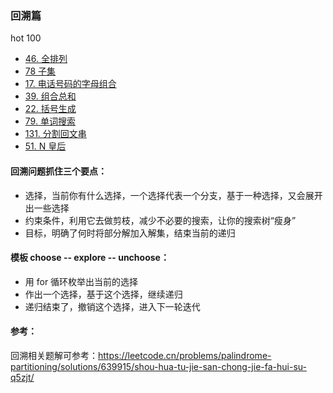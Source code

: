 ### 回溯篇
hot 100
* [46. 全排列](https://github.com/cyh756085049/web-system/blob/main/algorithms/leetcode/back-track/q46_permute.js)
* [78 子集](https://github.com/cyh756085049/web-system/blob/main/algorithms/leetcode/back-track/q78_subsets.js)
* [17. 电话号码的字母组合](https://github.com/cyh756085049/web-system/blob/main/algorithms/leetcode/back-track/q17_letterCombinations.js)
* [39. 组合总和](https://github.com/cyh756085049/web-system/blob/main/algorithms/leetcode/back-track/q39_combinationSum.js)
* [22. 括号生成](https://github.com/cyh756085049/web-system/blob/main/algorithms/leetcode/back-track/q22_generateParenthesis.js)
* [79. 单词搜索](https://github.com/cyh756085049/web-system/blob/main/algorithms/leetcode/back-track/q79_exist.js)
* [131. 分割回文串](https://github.com/cyh756085049/web-system/blob/main/algorithms/leetcode/back-track/q131_partition.js)
* [51. N 皇后](https://github.com/cyh756085049/web-system/blob/main/algorithms/leetcode/back-track/q51_solveNOueens.js)

#### 回溯问题抓住三个要点：

* 选择，当前你有什么选择，一个选择代表一个分支，基于一种选择，又会展开出一些选择
* 约束条件，利用它去做剪枝，减少不必要的搜索，让你的搜索树“瘦身”
* 目标，明确了何时将部分解加入解集，结束当前的递归

#### 模板 choose -- explore -- unchoose：

* 用 for 循环枚举出当前的选择
* 作出一个选择，基于这个选择，继续递归
* 递归结束了，撤销这个选择，进入下一轮迭代

#### 参考：
回溯相关题解可参考：https://leetcode.cn/problems/palindrome-partitioning/solutions/639915/shou-hua-tu-jie-san-chong-jie-fa-hui-su-q5zjt/